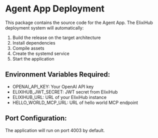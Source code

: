# Agent App Deployment

This package contains the source code for the Agent App.
The ElixiHub deployment system will automatically:

1. Build the release on the target architecture
2. Install dependencies 
3. Compile assets
4. Create the systemd service
5. Start the application

## Environment Variables Required:
- OPENAI_API_KEY: Your OpenAI API key
- ELIXIHUB_JWT_SECRET: JWT secret from ElixiHub
- ELIXIHUB_URL: URL of your ElixiHub instance
- HELLO_WORLD_MCP_URL: URL of hello world MCP endpoint

## Port Configuration:
The application will run on port 4003 by default.
